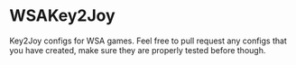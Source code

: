 # WSAKey2Joy
Key2Joy configs for WSA games. Feel free to pull request any configs that you have created, make sure they are properly tested before though.
